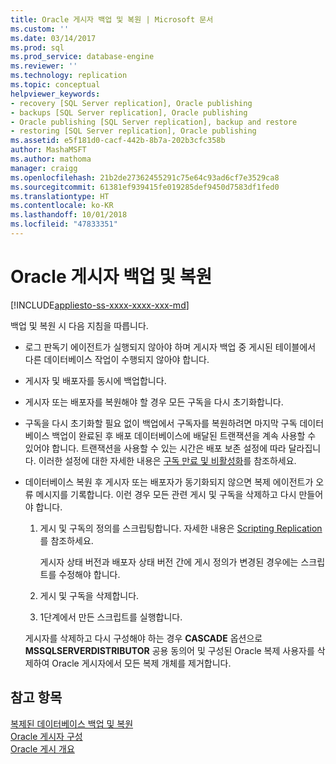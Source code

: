 ```yaml
---
title: Oracle 게시자 백업 및 복원 | Microsoft 문서
ms.custom: ''
ms.date: 03/14/2017
ms.prod: sql
ms.prod_service: database-engine
ms.reviewer: ''
ms.technology: replication
ms.topic: conceptual
helpviewer_keywords:
- recovery [SQL Server replication], Oracle publishing
- backups [SQL Server replication], Oracle publishing
- Oracle publishing [SQL Server replication], backup and restore
- restoring [SQL Server replication], Oracle publishing
ms.assetid: e5f181d0-cacf-442b-8b7a-202b3cfc358b
author: MashaMSFT
ms.author: mathoma
manager: craigg
ms.openlocfilehash: 21b2de27362455291c75e64c93ad6cf7e3529ca8
ms.sourcegitcommit: 61381ef939415fe019285def9450d7583df1fed0
ms.translationtype: HT
ms.contentlocale: ko-KR
ms.lasthandoff: 10/01/2018
ms.locfileid: "47833351"
---
```

# <a name="backup-and-restore-for-oracle-publishers"></a>Oracle 게시자 백업 및 복원
[!INCLUDE[appliesto-ss-xxxx-xxxx-xxx-md](../../../includes/appliesto-ss-xxxx-xxxx-xxx-md.md)]

  백업 및 복원 시 다음 지침을 따릅니다.  
  
-   로그 판독기 에이전트가 실행되지 않아야 하며 게시자 백업 중 게시된 테이블에서 다른 데이터베이스 작업이 수행되지 않아야 합니다.  
  
-   게시자 및 배포자를 동시에 백업합니다.  
  
-   게시자 또는 배포자를 복원해야 할 경우 모든 구독을 다시 초기화합니다.  
  
-   구독을 다시 초기화할 필요 없이 백업에서 구독자를 복원하려면 마지막 구독 데이터베이스 백업이 완료된 후 배포 데이터베이스에 배달된 트랜잭션을 계속 사용할 수 있어야 합니다. 트랜잭션을 사용할 수 있는 시간은 배포 보존 설정에 따라 달라집니다. 이러한 설정에 대한 자세한 내용은 [구독 만료 및 비활성화](../../../relational-databases/replication/subscription-expiration-and-deactivation.md)를 참조하세요.  
  
-   데이터베이스 복원 후 게시자 또는 배포자가 동기화되지 않으면 복제 에이전트가 오류 메시지를 기록합니다. 이런 경우 모든 관련 게시 및 구독을 삭제하고 다시 만들어야 합니다.  
  
    1.  게시 및 구독의 정의를 스크립팅합니다. 자세한 내용은 [Scripting Replication](../../../relational-databases/replication/scripting-replication.md)를 참조하세요.  
  
         게시자 상태 버전과 배포자 상태 버전 간에 게시 정의가 변경된 경우에는 스크립트를 수정해야 합니다.  
  
    2.  게시 및 구독을 삭제합니다.  
  
    3.  1단계에서 만든 스크립트를 실행합니다.  
  
     게시자를 삭제하고 다시 구성해야 하는 경우 **CASCADE** 옵션으로 **MSSQLSERVERDISTRIBUTOR** 공용 동의어 및 구성된 Oracle 복제 사용자를 삭제하여 Oracle 게시자에서 모든 복제 개체를 제거합니다.  
  
## <a name="see-also"></a>참고 항목  
 [복제된 데이터베이스 백업 및 복원](../../../relational-databases/replication/administration/back-up-and-restore-replicated-databases.md)   
 [Oracle 게시자 구성](../../../relational-databases/replication/non-sql/configure-an-oracle-publisher.md)   
 [Oracle 게시 개요](../../../relational-databases/replication/non-sql/oracle-publishing-overview.md)  
  
  
